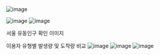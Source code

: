 ![image](https://github.com/addinedu-ros-5th/eda-repo-3/assets/163791946/e29e8925-e5a5-4c9a-9abd-1c9b1de4dc41)

![image](https://github.com/addinedu-ros-5th/eda-repo-3/assets/163791946/4e6332b2-fe9b-40ad-b62f-1e5e4d634da2)
![image](https://github.com/addinedu-ros-5th/eda-repo-3/assets/163791946/34ad9cd3-9d62-4b03-b6e8-3a27b10a9f06)


 서울 유동인구 확인 이미지


이용자 유형별 발생량 및 도착량 비교
 ![image](https://github.com/addinedu-ros-5th/eda-repo-3/assets/163791946/47677667-b479-4903-8bf8-a970526eda48)
![image](https://github.com/addinedu-ros-5th/eda-repo-3/assets/163791946/8023588d-2942-4dd1-94e2-baa1cd9f801c)
![image](https://github.com/addinedu-ros-5th/eda-repo-3/assets/163791946/fc7f7308-379c-4639-a450-e6f53aaa2655)
